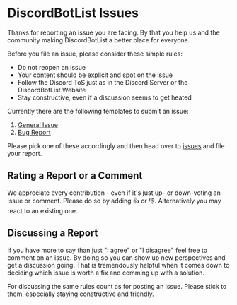 # DiscordBotList Issues

Thanks for reporting an issue you are facing. By that you help us and the community making DiscordBotList a better place for everyone.

Before you file an issue, please consider these simple rules:

- Do not reopen an issue
- Your content should be explicit and spot on the issue
- Follow the Discord ToS just as in the Discord Server or the DiscordBotList Website
- Stay constructive, even if a discussion seems to get heated

Currently there are the following templates to submit an issue:

1. [General Issue](https://github.com/DiscordBotList/issues/blob/master/ISSUE_TEMPLATE.md)
2. [Bug Report](https://github.com/DiscordBotList/issues/blob/master/ISSUE_TEMPLATE.md)

Please pick one of these accordingly and then head over to [issues](https://github.com/DiscordBotList/issues/issues) and file your report.

## Rating a Report or a Comment

We appreciate every contribution - even if it's just up- or down-voting an issue or comment.
Please do so by adding :thumbsup: or :thumbsdown:. Alternatively you may react to an existing one.

## Discussing a Report

If you have more to say than just "I agree" or "I disagree" feel free to comment on an issue. By doing so you can show up new perspectives and get a discussion going. That is tremendously helpful when it comes down to deciding which issue is worth a fix and comming up with a solution.

For discussing the same rules count as for posting an issue. Please stick to them, especially staying constructive and friendly.
